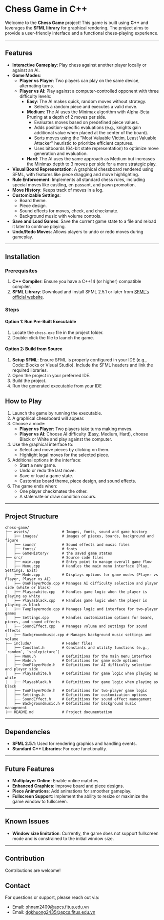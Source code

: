 # Chess Game in C++

Welcome to the **Chess Game** project! This game is built using **C++** and leverages the **SFML library** for graphical rendering. The project aims to provide a user-friendly interface and a functional chess-playing experience.

---

## Features

- **Interactive Gameplay**: Play chess against another player locally or against an AI.
- **Game Modes**:
  - **Player vs Player**: Two players can play on the same device, alternating turns.
  - **Player vs AI**: Play against a computer-controlled opponent with three difficulty levels:
    - **Easy**: The AI makes quick, random moves without strategy.
      - Selects a random piece and executes a valid move.
    - **Medium**: The AI uses the Minimax algorithm with Alpha-Beta Pruning at a depth of 2 moves per side.
      - Evaluates moves based on predefined piece values.
      - Adds position-specific evaluations (e.g., knights gain additional value when placed at the center of the board).
      - Sorts moves using the "Most Valuable Victim, Least Valuable Attacker" heuristic to prioritize efficient captures.
      - Uses bitboards (64-bit state representation) to optimize move generation and evaluation.
    - **Hard**: The AI uses the same approach as Medium but increases the Minimax depth to 3 moves per side for a more strategic play.
- **Visual Board Representation**: A graphical chessboard rendered using SFML, with features like piece dragging and move highlighting.
- **Rule Enforcement**: Implements all standard chess rules, including special moves like castling, en passant, and pawn promotion.
- **Move History**: Keeps track of moves in a log.
- **Customizable Settings**:
  - Board theme.
  - Piece design.
  - Sound effects for moves, check, and checkmate.
  - Background music with volume controls.
- **Save and Load Games**: Save the current game state to a file and reload it later to continue playing.
- **Undo/Redo Moves**: Allows players to undo or redo moves during gameplay.

---

## Installation

### Prerequisites

1. **C++ Compiler**: Ensure you have a C++14 (or higher) compatible compiler.
2. **SFML Library**: Download and install SFML 2.5.1 or later from [SFML's official website](https://www.sfml-dev.org/).

### Steps
#### Option 1: Run Pre-Built Executable
1. Locate the `chess.exe` file in the project folder.
2. Double-click the file to launch the game.

#### Option 2: Build from Source
1. **Setup SFML**: Ensure SFML is properly configured in your IDE (e.g., Code::Blocks or Visual Studio). Include the SFML headers and link the required libraries.
2. Open the project in your preferred IDE.
3. Build the project.
4. Run the generated executable from your IDE

## How to Play

1. Launch the game by running the executable.
2. A graphical chessboard will appear.
3. Choose a mode:
   - **Player vs Player**: Two players take turns making moves.
   - **Player vs AI**: Choose AI difficulty (Easy, Medium, Hard), choose Black or White and play against the computer.
4. Use the graphical interface to:
   - Select and move pieces by clicking on them.
   - Highlight legal moves for the selected piece.
5. Additional options in the interface:
   - Start a new game.
   - Undo or redo the last move.
   - Save or load a game state.
   - Customize board theme, piece design, and sound effects.
6. The game ends when:
   - One player checkmates the other.
   - A stalemate or draw condition occurs.

---

## Project Structure

```
chess-game/
├── assets/               # Images, fonts, sound and game history
│   ├── images/           # images of pieces, boards, background and figure
│   ├── sound/            # Sound effects and music files
│   ├── fonts/            # fonts
│   ├── GameHistory/      # the saved game states
├── src/                  # Source code files
│   ├── main.cpp          # Entry point to manage overall game flow
│   ├── Menu.cpp          # Handles the main menu interface (Play, Settings, Exit)
│   ├── Mode.cpp          # Displays options for game modes (Player vs Player, Player vs AI)
│   ├── OnePlayerMode.cpp # Manages AI difficulty selection and player side (white or black)
│   ├── Playaswhite.cpp   # Handles game logic when the player is playing as white
│   ├── Playasblack.cpp   # Handles game logic when the player is playing as black
│   ├── Twoplayermode.cpp # Manages logic and interface for two-player games
│   ├── Settings.cpp      # Handles customization options for board, pieces, and sound effects
│   ├── SoundEffect.cpp   # Manages volume and settings for sound effects
│   ├── Backgroundmusic.cpp # Manages background music settings and volume
├── include/              # Header files
│   ├── Constant.h        # Constants and utility functions (e.g., `random`, `scalepicture`)
│   ├── Menu.h            # Definitions for the main menu interface
│   ├── Mode.h            # Definitions for game mode options
│   ├── OnePlayerMode.h   # Definitions for AI difficulty selection and player side
│   ├── Playaswhite.h     # Definitions for game logic when playing as white
│   ├── Playasblack.h     # Definitions for game logic when playing as black
│   ├── TwoPlayerMode.h   # Definitions for two-player game logic
│   ├── Settings.h        # Definitions for customization options
│   ├── SoundEffect.h     # Definitions for sound effect management
│   ├── Backgroundmusic.h # Definitions for background music management
├── README.md             # Project documentation
```

---

## Dependencies

- **SFML 2.5.1**: Used for rendering graphics and handling events.
- **Standard C++ Libraries**: For core functionality.

---

## Future Features

- **Multiplayer Online**: Enable online matches.
- **Enhanced Graphics**: Improve board and piece designs.
- **Piece Animations**: Add animations for smoother gameplay.
- **Fullscreen Support**: Implement the ability to resize or maximize the game window to fullscreen.
---

## Known Issues
- **Window size limitation**: Currently, the game does not support fullscreen mode and is constrained to the initial window size.
---

## Contribution

Contributions are welcome! 

## Contact

For questions or support, please reach out via:
- Email: phnam2409@apcs.fitus.edu.vn
- Email: dgkhuong2435@apcs.fitus.edu.vn
